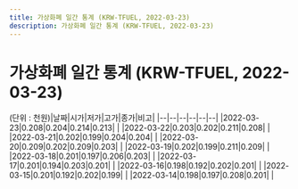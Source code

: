 ```yaml
---
title: 가상화폐 일간 통계 (KRW-TFUEL, 2022-03-23)
description: 가상화폐 일간 통계 (KRW-TFUEL, 2022-03-23)
---
```


가상화폐 일간 통계 (KRW-TFUEL, 2022-03-23)
===

(단위 : 천원)|날짜|시가|저가|고가|종가|비고|
|--|--|--|--|--|--|
|2022-03-23|0.208|0.204|0.214|0.213|    |
|2022-03-22|0.203|0.202|0.211|0.208|    |
|2022-03-21|0.202|0.199|0.204|0.204|    |
|2022-03-20|0.209|0.202|0.209|0.203|    |
|2022-03-19|0.202|0.199|0.211|0.209|    |
|2022-03-18|0.201|0.197|0.206|0.203|    |
|2022-03-17|0.201|0.194|0.203|0.201|    |
|2022-03-16|0.198|0.192|0.202|0.201|    |
|2022-03-15|0.201|0.192|0.202|0.199|    |
|2022-03-14|0.198|0.197|0.208|0.201|    |
